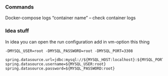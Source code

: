 ### Commands

Docker-compose logs “container name” – check container logs

### Idea stuff

In idea you can open the run configuration add in vm-option this thing

```
-DMYSQL_USER=root -DMYSQL_PASSWORD=root -DMYSQL_PORT=3308
```

```.properties
spring.datasource.url=jdbc:mysql://${MYSQL_HOST:localhost}:${MYSQL_PORT:3308}/diplom
spring.datasource.username=${MYSQL_USER:root}
spring.datasource.password=${MYSQL_PASSWORD:root}
```

